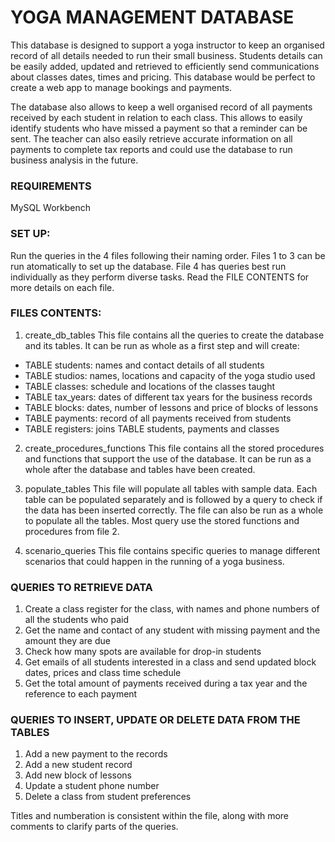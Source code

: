 # YOGA MANAGEMENT DATABASE

This database is designed to support a yoga instructor to keep an organised record of all details needed to run their small business.
Students details can be easily added, updated and retrieved to efficiently send communications about classes dates, times and pricing. 
This database would be perfect to create a web app to manage bookings and payments.

The database also allows to keep a well organised record of all payments received by each student in relation to each class. This allows to easily identify students who have missed a payment so that a reminder can be sent. 
The teacher can also easily retrieve accurate information on all payments to complete tax reports and could use the database to run business analysis in the future.

### REQUIREMENTS

MySQL Workbench

### SET UP:
Run the queries in the 4 files following their naming order.
Files 1 to 3 can be run atomatically to set up the database.
File 4 has queries best run individually as they perform diverse tasks.
Read the FILE CONTENTS for more details on each file. 

### FILES CONTENTS:

1. create_db_tables
This file contains all the queries to create the database and its tables.
It can be run as whole as a first step and will create:

- TABLE students: names and contact details of all students
- TABLE studios: names, locations and capacity of the yoga studio used
- TABLE classes: schedule and locations of the classes taught
- TABLE tax_years: dates of different tax years for the business records
- TABLE blocks: dates, number of lessons and price of blocks of lessons
- TABLE payments: record of all payments received from students
- TABLE registers: joins TABLE students, payments and classes

2. create_procedures_functions
This file contains all the stored procedures and functions that support the use of the database.
It can be run as a whole after the database and tables have been created.

3. populate_tables
This file will populate all tables with sample data.
Each table can be populated separately and is followed by a query to check if the data has been inserted correctly.
The file can also be run as a whole to populate all the tables.
Most query use the stored functions and procedures from file 2.

4. scenario_queries
This file contains specific queries to manage different scenarios that could happen in the running of a yoga business.

### QUERIES TO RETRIEVE DATA
1. Create a class register for the class, with names and phone numbers of all the students who paid
2. Get the name and contact of any student with missing payment and the amount they are due
3. Check how many spots are available for drop-in students
4. Get emails of all students interested in a class and send updated block dates, prices and class time schedule
5. Get the total amount of payments received during a tax year and the reference to each payment

### QUERIES TO INSERT, UPDATE OR DELETE DATA FROM THE TABLES
1. Add a new payment to the records
2. Add a new student record
3. Add new block of lessons
4. Update a student phone number
5. Delete a class from student preferences

Titles and numberation is consistent within the file, along with more comments to clarify parts of the queries.